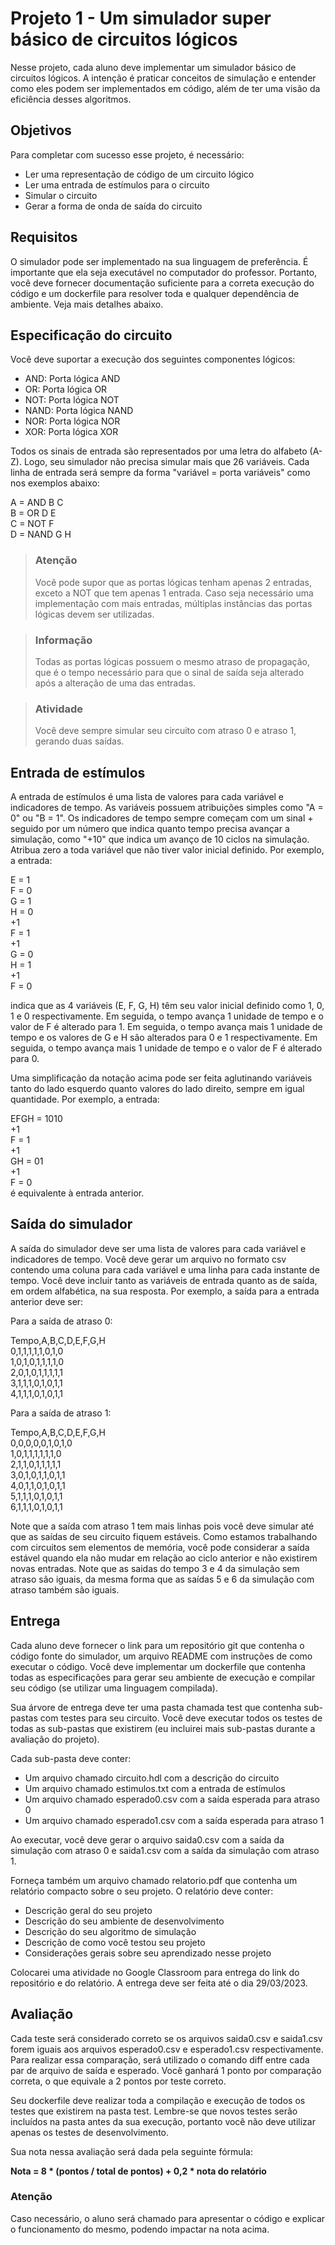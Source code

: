 # Projeto 1 - Um simulador super básico de circuitos lógicos
Nesse projeto, cada aluno deve implementar um simulador básico de circuitos lógicos. A intenção é praticar conceitos de simulação e entender como eles podem ser implementados em código, além de ter uma visão da eficiência desses algoritmos.

## Objetivos
Para completar com sucesso esse projeto, é necessário:


* Ler uma representação de código de um circuito lógico
* Ler uma entrada de estímulos para o circuito
* Simular o circuito
* Gerar a forma de onda de saída do circuito

## Requisitos
O simulador pode ser implementado na sua linguagem de preferência. É importante que ela seja executável no computador do professor. Portanto, você deve fornecer documentação suficiente para a correta execução do código e um dockerfile para resolver toda e qualquer dependência de ambiente. Veja mais detalhes abaixo.

## Especificação do circuito
Você deve suportar a execução dos seguintes componentes lógicos:

* AND: Porta lógica AND
* OR: Porta lógica OR
* NOT: Porta lógica NOT
* NAND: Porta lógica NAND
* NOR: Porta lógica NOR
* XOR: Porta lógica XOR

Todos os sinais de entrada são representados por uma letra do alfabeto (A-Z). Logo, seu simulador não precisa simular mais que 26 variáveis. Cada linha de entrada será sempre da forma "variável = porta variáveis" como nos exemplos abaixo:

A = AND B C  
B = OR D E  
C = NOT F  
D = NAND G H  

> ### Atenção
> Você pode supor que as portas lógicas tenham apenas 2 entradas, exceto a NOT que tem apenas 1 entrada. Caso seja necessário uma implementação com mais entradas, múltiplas instâncias das portas lógicas devem ser utilizadas.

> ### Informação
> Todas as portas lógicas possuem o mesmo atraso de propagação, que é o tempo necessário para que o sinal de saída seja alterado após a alteração de uma das entradas.

> ### Atividade
> Você deve sempre simular seu circuito com atraso 0 e atraso 1, gerando duas saídas.

## Entrada de estímulos
A entrada de estímulos é uma lista de valores para cada variável e indicadores de tempo. As variáveis possuem atribuições simples como "A = 0" ou "B = 1". Os indicadores de tempo sempre começam com um sinal + seguido por um número que indica quanto tempo precisa avançar a simulação, como "+10" que indica um avanço de 10 ciclos na simulação. Atribua zero a toda variável que não tiver valor inicial definido. Por exemplo, a entrada:

E = 1  
F = 0  
G = 1  
H = 0  
+1  
F = 1  
+1  
G = 0  
H = 1  
+1  
F = 0  


indica que as 4 variáveis (E, F, G, H) têm seu valor inicial definido como 1, 0, 1 e 0 respectivamente. Em seguida, o tempo avança 1 unidade de tempo e o valor de F é alterado para 1. Em seguida, o tempo avança mais 1 unidade de tempo e os valores de G e H são alterados para 0 e 1 respectivamente. Em seguida, o tempo avança mais 1 unidade de tempo e o valor de F é alterado para 0.

Uma simplificação da notação acima pode ser feita aglutinando variáveis tanto do lado esquerdo quanto valores do lado direito, sempre em igual quantidade. Por exemplo, a entrada:

EFGH = 1010  
+1  
F = 1  
+1  
GH = 01  
+1  
F = 0  
é equivalente à entrada anterior.

## Saída do simulador
A saída do simulador deve ser uma lista de valores para cada variável e indicadores de tempo. Você deve gerar um arquivo no formato csv contendo uma coluna para cada variável e uma linha para cada instante de tempo. Você deve incluir tanto as variáveis de entrada quanto as de saída, em ordem alfabética, na sua resposta. Por exemplo, a saída para a entrada anterior deve ser:

Para a saída de atraso 0:

Tempo,A,B,C,D,E,F,G,H  
0,1,1,1,1,1,0,1,0  
1,0,1,0,1,1,1,1,0  
2,0,1,0,1,1,1,1,1  
3,1,1,1,0,1,0,1,1  
4,1,1,1,0,1,0,1,1  


Para a saída de atraso 1:  

Tempo,A,B,C,D,E,F,G,H  
0,0,0,0,0,1,0,1,0  
1,0,1,1,1,1,1,1,0  
2,1,1,0,1,1,1,1,1  
3,0,1,0,1,1,0,1,1  
4,0,1,1,0,1,0,1,1  
5,1,1,1,0,1,0,1,1  
6,1,1,1,0,1,0,1,1  

Note que a saída com atraso 1 tem mais linhas pois você deve simular até que as saídas de seu circuito fiquem estáveis. Como estamos trabalhando com circuitos sem elementos de memória, você pode considerar a saída estável quando ela não mudar em relação ao ciclo anterior e não existirem novas entradas. Note que as saidas do tempo 3 e 4 da simulação sem atraso são iguais, da mesma forma que as saídas 5 e 6 da simulação com atraso também são iguais.

## Entrega
Cada aluno deve fornecer o link para um repositório git que contenha o código fonte do simulador, um arquivo README com instruções de como executar o código. Você deve implementar um dockerfile que contenha todas as especificações para gerar seu ambiente de execução e compilar seu código (se utilizar uma linguagem compilada).

Sua árvore de entrega deve ter uma pasta chamada test que contenha sub-pastas com testes para seu circuito. Você deve executar todos os testes de todas as sub-pastas que existirem (eu incluirei mais sub-pastas durante a avaliação do projeto).

Cada sub-pasta deve conter:

* Um arquivo chamado circuito.hdl com a descrição do circuito
* Um arquivo chamado estimulos.txt com a entrada de estímulos
* Um arquivo chamado esperado0.csv com a saída esperada para atraso 0
* Um arquivo chamado esperado1.csv com a saída esperada para atraso 1

Ao executar, você deve gerar o arquivo saida0.csv com a saída da simulação com atraso 0 e saida1.csv com a saída da simulação com atraso 1.

Forneça também um arquivo chamado relatorio.pdf que contenha um relatório compacto sobre o seu projeto. O relatório deve conter:

* Descrição geral do seu projeto
* Descrição do seu ambiente de desenvolvimento
* Descrição do seu algoritmo de simulação
* Descrição de como você testou seu projeto
* Considerações gerais sobre seu aprendizado nesse projeto

Colocarei uma atividade no Google Classroom para entrega do link do repositório e do relatório. A entrega deve ser feita até o dia 29/03/2023.

## Avaliação
Cada teste será considerado correto se os arquivos saida0.csv e saida1.csv forem iguais aos arquivos esperado0.csv e esperado1.csv respectivamente. Para realizar essa comparação, será utilizado o comando diff entre cada par de arquivo de saída e esperado. Você ganhará 1 ponto por comparação correta, o que equivale a 2 pontos por teste correto.

Seu dockerfile deve realizar toda a compilação e execução de todos os testes que existirem na pasta test. Lembre-se que novos testes serão incluídos na pasta antes da sua execução, portanto você não deve utilizar apenas os testes de desenvolvimento.

Sua nota nessa avaliação será dada pela seguinte fórmula:

**Nota = 8 * (pontos / total de pontos) + 0,2 * nota do relatório**

### Atenção

Caso necessário, o aluno será chamado para apresentar o código e explicar o funcionamento do mesmo, podendo impactar na nota acima.